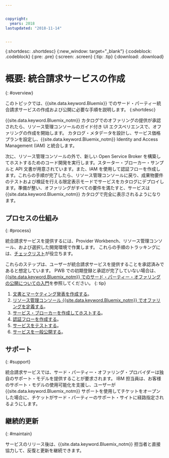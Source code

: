 ```yaml
---


copyright:
  years: 2018
lastupdated: "2018-11-14"


---
```


{:shortdesc: .shortdesc}
{:new_window: target="_blank"}
{:codeblock: .codeblock}
{:pre: .pre}
{:screen: .screen}
{:tip: .tip}
{:download: .download}

# 概要: 統合請求サービスの作成
{: #overview}

このトピックでは、{{site.data.keyword.Bluemix}} でのサード・パーティー統合請求サービスの作成および公開に必要な手順を説明します。 
{:shortdesc}

{{site.data.keyword.Bluemix_notm}} カタログでのオファリングの提供が承認されたら、リソース管理コンソールのガイド付き UI エクスペリエンスで、オファリングの作成を開始します。 カタログ・メタデータを設計し、サービス価格プランを設定し、{{site.data.keyword.Bluemix_notm}} Identity and Access Management (IAM) と統合します。 

次に、リソース管理コンソールの外で、新しい Open Service Broker を構築してホストするためのコード開発を実行します。スターター・ブローカー・サンプルと API 文書が用意されています。また、IAM を使用して認証フローを作成します。これらの手順が完了したら、リソース管理コンソールに戻り、成果物要件のテストおよび検証を行える限定表示モードでサービスをカタログにデプロイします。準備が整い、オファリングがすべての要件を満たすと、サービスは {{site.data.keyword.Bluemix_notm}} カタログで完全に表示されるようになります。


## プロセスの仕組み
{: #process}

統合請求サービスを提供するには、Provider Workbench、リソース管理コンソール、および選択した開発環境で作業します。 これらの手順のトラッキングには、[チェックリスト](/docs/third-party/checklist.html#checklist)が役立ちます。

これらのステップは、ユーザーが統合請求サービスを提供することを承認済みであると想定しています。 PWB での初期登録と承認が完了していない場合は、[{{site.data.keyword.Bluemix_notm}} でのサード・パーティー・オファリングの公開についての入門](/docs/third-party/index.md)を参照してください。
{: tip}

1. [文書とマーケティング発表を作成する](/docs/third-party/cis1-docs-marketing.html)。
2. [リソース管理コンソール {{site.data.keyword.Bluemix_notm}} でオファリングを定義する](/docs/third-party/cis2-rmc-define.html)。
3. [サービス・ブローカーを作成してホストする](/docs/third-party/cis3-broker.html)。
4. [認証フローを作成する](/docs/third-party/cis5-iam.html)。
5. [サービスをテストする](/docs/third-party/cis4-rmc-publish.html)。
6. [サービスを一般公開する](/docs/third-party/cis6-ga.html)。

## サポート
{: #support}

統合請求サービスでは、サード・パーティー・オファリング・プロバイダーは独自のサポート・モデルを提供することが要求されます。 IBM 担当員は、お客様のサポート・モデルの使用可能化を支援し、ユーザーが {{site.data.keyword.Bluemix_notm}} サポートを使用してチケットをオープンした場合に、チケットがサード・パーティーのサポート・サイトに経路指定されるようにします。

## 継続的更新
{: #maintain}

サービスのリリース後は、{{site.data.keyword.Bluemix_notm}} 担当者と直接協力して、反復と更新を継続できます。



